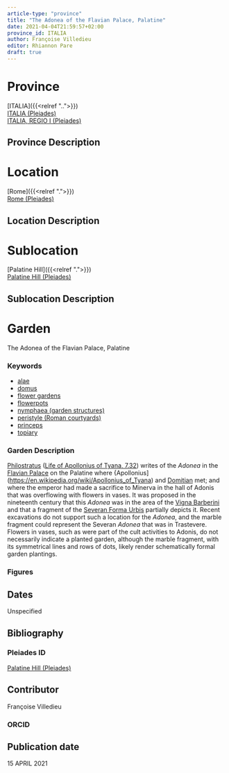 ```yaml
---
article-type: "province"
title: "The Adonea of the Flavian Palace, Palatine"
date: 2021-04-04T21:59:57+02:00
province_id: ITALIA
author: Françoise Villedieu
editor: Rhiannon Pare
draft: true
---
```


# Province

[ITALIA]({{<relref "..">}})\
[ITALIA (Pleiades)](https://pleiades.stoa.org/places/1052)\
[ITALIA, REGIO I (Pleiades)](https://pleiades.stoa.org/places/441075550)

## Province Description

<!-- LEAVE THIS BLANK FOR NOW -->

# Location

[Rome]({{<relref ".">}}) \
[Rome (Pleiades)](https://pleiades.stoa.org/places/423025)

## Location Description

<!-- LEAVE THIS BLANK FOR NOW -->

# Sublocation

[Palatine Hill]({{<relref ".">}}) \
[Palatine Hill (Pleiades)](https://pleiades.stoa.org/places/971691208)

## Sublocation Description

<!-- DESCRIPTION -->

# Garden

The Adonea of the Flavian Palace, Palatine

### Keywords

- [alae](http://vocab.getty.edu/page/aat/300004055)
- [domus](http://vocab.getty.edu/page/aat/300005506)
- [flower gardens](http://vocab.getty.edu/page/aat/300008135)
- [flowerpots](http://vocab.getty.edu/page/aat/300194749)
- [nymphaea (garden structures)](http://vocab.getty.edu/page/aat/300006809)
- [peristyle (Roman courtyards)](http://vocab.getty.edu/page/aat/300080971)
- [princeps](https://www.britannica.com/topic/princeps)
- [topiary](http://vocab.getty.edu/page/aat/300061887)

### Garden Description

[Philostratus](https://en.wikipedia.org/wiki/Philostratus) ([Life of Apollonius of Tyana, 7.32](http://www.perseus.tufts.edu/hopper/text?doc=Perseus%3Atext%3A2008.01.0595%3Abook%3D7%3Achapter%3D32)) writes of the *Adonea* in the [Flavian Palace](https://en.wikipedia.org/wiki/Flavian_Palace) on the Palatine where {Apollonius](https://en.wikipedia.org/wiki/Apollonius_of_Tyana) and [Domitian](https://www.britannica.com/biography/Domitian) met; and where the emperor had made a sacrifice to Minerva in the hall of Adonis that was overflowing with flowers in vases.  It was proposed in the nineteenth century that this *Adonea* was in the area of the [Vigna Barberini](https://it.wikipedia.org/wiki/Vigna_Barberini) and that a fragment of the [Severan Forma Urbis](https://en.wikipedia.org/wiki/Forma_Urbis_Romae) partially depicts it.  Recent excavations do not support such a location for the *Adonea*, and the marble fragment could represent the Severan *Adonea* that was in Trastevere.  Flowers in vases, such as were part of the cult activities to Adonis, do not necessarily indicate a planted garden, although the marble fragment, with its symmetrical lines and rows of dots, likely render schematically formal garden plantings.

### Figures

## Dates

Unspecified

## Bibliography
<!--
- BIB_ENTRY [(worldcat)](WORLDCAT_LINK_URL)
-->

### Pleiades ID

[Palatine Hill (Pleiades)](https://pleiades.stoa.org/places/971691208)

## Contributor

Françoise Villedieu

### ORCID

<!-- [ORCID](https://orcid.org/ORCID) -->

## Publication date
15 APRIL 2021
